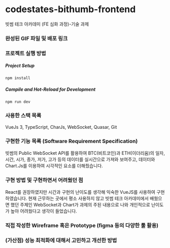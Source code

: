 # codestates-bithumb-frontend

빗썸 테크 아카데미 (FE 심화 과정)-기술 과제

### 완성된 GIF 파일 및 배포 링크


### 프로젝트 실행 방법
##### Project Setup

```sh
npm install
```

##### Compile and Hot-Reload for Development

```sh
npm run dev
```

### 사용한 스택 목록
VueJs 3, TypeScript, CharJs, WebSocket, Quasar, Git

### 구현한 기능 목록 (Software Requirement Specification)
빗썸의 Public WebSocket API를 활용하여 BTC(비트코인)과 ETH(이더리움)의 일자, 시간, 시가, 종가, 저가, 고가 등의 데이터를 실시간으로 가져와 보여주고, 데이터와 Chart.Js를 이용하여 시각적인 요소를 더해줬습니다.

### 구현 방법 및 구현하면서 어려웠던 점
React를 권장하였지만 시간과 구현의 난이도를 생각해 익숙한 VueJS를 사용하여 구현하였습니다.
현재 근무하는 곳에서 평소 사용하지 않고 빗썸 테크 아카데미에서 배웠으면 했던 주제인 WebSocket과 Chart가 과제의 주된 내용으로 나와 개인적으로 난이도가 높아 어려웠다고 생각이 들었습니다.

### 직접 작성한 Wireframe 혹은 Prototype (figma 등의 다양한 툴 활용)

### (가산점) 성능 최적화에 대해서 고민하고 개선한 방법
